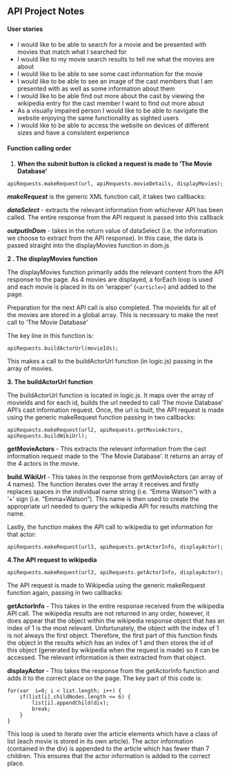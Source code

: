 ## API Project Notes 

  

#### User stories

* I would like to be able to search for a movie and be presented with movies that match what I searched for
*  I would like to my movie search results to tell me what the movies are about
*  I would like to be able to see some cast information for the movie
*   I would like to be able to see an image of the cast members that I am presented with as well as some information about them
*  I would like to be able find out more about the cast by viewing the wikipedia entry for the cast member I want to find out more about
*  As a visually impaired person I would like to be able to navigate the website enjoying the same functionality as sighted users
*   I would like to be able to access the website on devices of different sizes and have a consistent experience

  

#### Function calling order

1. **When the submit button is clicked a request is made to ‘The Movie Database’**

```
apiRequests.makeRequest(url, apiRequests.movieDetails, displayMovies);
```
**_makeRequest_** is the generic XML function call, it takes two callbacks:

**_dataSelect_** - extracts the relevant information from whichever API has been called. The entire response from the API request is passed into this callback

**_outputInDom_**  - takes in the return value of dataSelect (i.e. the information we choose to extract from the API response). In this case, the data is passed straight into the displayMovies function in dom.js


**2 . The displayMovies function**

The displayMovies function primarily adds the relevant content from the API response to the page. As 4 movies are displayed, a forEach loop is used and each movie is placed in its on ‘wrapper’ (```<article>```) and added to the page.

Preparation for the next API call is also completed. The movieIds for all of the movies are stored in a global array. This is necessary to make the next call to ‘The Movie Database’

The key line in this function is:

```
apiRequests.buildActorUrl(movieIds);
```
  

This makes a call to the buildActorUrl function (in logic.js) passing in the array of movies.

**3. The buildActorUrl function**

The buildActorUrl function is located in logic.js. It maps over the array of movieIds and for each id, builds the url needed to call ‘The movie Database’ API’s cast information request.  Once, the url is built, the API request is made using the generic makeRequest function passing in two callbacks:
```
apiRequests.makeRequest(url2, apiRequests.getMovieActors, apiRequests.buildWikiUrl);
```
**getMovieActors** - This extracts the relevant information from the cast information request made to the ‘The Movie Database’. It returns an array of the 4 actors in the movie.

**build.WikiUrl** - This takes in the response from getMovieActors (an array of 4 names). The function iterates over the array it receives and firstly replaces spaces in the individual name string (i.e. “Emma Watson”) with a ‘+’ sign (i.e. “Emma+Watson”). This name is then used to create the appropriate url needed to query the wikipedia API for results matching the name.

Lastly, the function makes the API call to wikipedia to get information for that actor:

```
apiRequests.makeRequest(url3, apiRequests.getActorInfo, displayActor);
```

**4.The API request to wikipedia**

```
apiRequests.makeRequest(url3, apiRequests.getActorInfo, displayActor);
```
  
The API request is made to Wikipedia using the generic makeRequest function again, passing in two callbacks:

 **getActorInfo** - This takes in the entire response received from the wikipedia API call. The wikipedia results are not returned in any order, however, it does appear that the object within the wikipedia response object that has an index of 1 is the most relevant. Unfortunately, the object with the index of 1 is not always the first object. Therefore, the first part of this function finds the object in the results which has an index of 1 and then stores the id of this object (generated by wikipedia when the request is made) so it can be accessed. The relevant information is then extracted from that object.

**displayActor** - This takes the response from the getActorInfo function and adds it to the correct place on the page. The key part of this code is:
```
for(var  i=0; i < list.length; i++) {
	if(list[i].childNodes.length <= 6) {
		list[i].appendChild(div);
		break;
	}
}
```
  
This loop is used to iterate over the article elements which have a class of list (each movie is stored in its own article). The actor information (contained in the div) is appended to the article which has fewer than 7 children. This ensures that the actor information is added to the correct place.